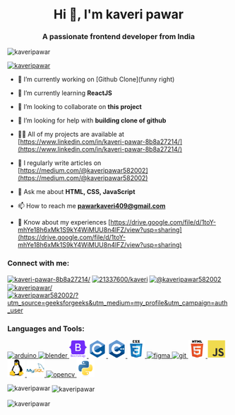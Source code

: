 <h1 align="center">Hi 👋, I'm kaveri pawar</h1>
<h3 align="center">A passionate frontend developer from India</h3>

<p align="left"> <img src="https://komarev.com/ghpvc/?username=kaveripawar&label=Profile%20views&color=0e75b6&style=flat" alt="kaveripawar" /> </p>

<p align="left"> <a href="https://github.com/ryo-ma/github-profile-trophy"><img src="https://github-profile-trophy.vercel.app/?username=kaveripawar" alt="kaveripawar" /></a> </p>

- 🔭 I’m currently working on [Github Clone](funny right)

- 🌱 I’m currently learning **ReactJS**

- 👯 I’m looking to collaborate on **this project**

- 🤝 I’m looking for help with **building clone of github**

- 👨‍💻 All of my projects are available at [https://www.linkedin.com/in/kaveri-pawar-8b8a27214/](https://www.linkedin.com/in/kaveri-pawar-8b8a27214/)

- 📝 I regularly write articles on [https://medium.com/@kaveripawar582002](https://medium.com/@kaveripawar582002)

- 💬 Ask me about **HTML, CSS, JavaScript**

- 📫 How to reach me **pawarkaveri409@gmail.com**

- 📄 Know about my experiences [https://drive.google.com/file/d/1toY-mhYe18h6xMk1S9kY4WiMUU8n4IFZ/view?usp=sharing](https://drive.google.com/file/d/1toY-mhYe18h6xMk1S9kY4WiMUU8n4IFZ/view?usp=sharing)

<h3 align="left">Connect with me:</h3>
<p align="left">
<a href="https://linkedin.com/in/kaveri-pawar-8b8a27214/" target="blank"><img align="center" src="https://raw.githubusercontent.com/rahuldkjain/github-profile-readme-generator/master/src/images/icons/Social/linked-in-alt.svg" alt="kaveri-pawar-8b8a27214/" height="30" width="40" /></a>
<a href="https://stackoverflow.com/users/21337600/kaveri" target="blank"><img align="center" src="https://raw.githubusercontent.com/rahuldkjain/github-profile-readme-generator/master/src/images/icons/Social/stack-overflow.svg" alt="21337600/kaveri" height="30" width="40" /></a>
<a href="https://medium.com/@kaveripawar582002" target="blank"><img align="center" src="https://raw.githubusercontent.com/rahuldkjain/github-profile-readme-generator/master/src/images/icons/Social/medium.svg" alt="@kaveripawar582002" height="30" width="40" /></a>
<a href="https://www.leetcode.com/kaveripawar/" target="blank"><img align="center" src="https://raw.githubusercontent.com/rahuldkjain/github-profile-readme-generator/master/src/images/icons/Social/leet-code.svg" alt="kaveripawar/" height="30" width="40" /></a>
<a href="https://auth.geeksforgeeks.org/user/kaveripawar582002/?utm_source=geeksforgeeks&utm_medium=my_profile&utm_campaign=auth_user" target="blank"><img align="center" src="https://raw.githubusercontent.com/rahuldkjain/github-profile-readme-generator/master/src/images/icons/Social/geeks-for-geeks.svg" alt="kaveripawar582002/?utm_source=geeksforgeeks&utm_medium=my_profile&utm_campaign=auth_user" height="30" width="40" /></a>
</p>

<h3 align="left">Languages and Tools:</h3>
<p align="left"> <a href="https://www.arduino.cc/" target="_blank" rel="noreferrer"> <img src="https://cdn.worldvectorlogo.com/logos/arduino-1.svg" alt="arduino" width="40" height="40"/> </a> <a href="https://www.blender.org/" target="_blank" rel="noreferrer"> <img src="https://download.blender.org/branding/community/blender_community_badge_white.svg" alt="blender" width="40" height="40"/> </a> <a href="https://getbootstrap.com" target="_blank" rel="noreferrer"> <img src="https://raw.githubusercontent.com/devicons/devicon/master/icons/bootstrap/bootstrap-plain-wordmark.svg" alt="bootstrap" width="40" height="40"/> </a> <a href="https://www.cprogramming.com/" target="_blank" rel="noreferrer"> <img src="https://raw.githubusercontent.com/devicons/devicon/master/icons/c/c-original.svg" alt="c" width="40" height="40"/> </a> <a href="https://www.w3schools.com/cpp/" target="_blank" rel="noreferrer"> <img src="https://raw.githubusercontent.com/devicons/devicon/master/icons/cplusplus/cplusplus-original.svg" alt="cplusplus" width="40" height="40"/> </a> <a href="https://www.w3schools.com/css/" target="_blank" rel="noreferrer"> <img src="https://raw.githubusercontent.com/devicons/devicon/master/icons/css3/css3-original-wordmark.svg" alt="css3" width="40" height="40"/> </a> <a href="https://www.figma.com/" target="_blank" rel="noreferrer"> <img src="https://www.vectorlogo.zone/logos/figma/figma-icon.svg" alt="figma" width="40" height="40"/> </a> <a href="https://git-scm.com/" target="_blank" rel="noreferrer"> <img src="https://www.vectorlogo.zone/logos/git-scm/git-scm-icon.svg" alt="git" width="40" height="40"/> </a> <a href="https://www.w3.org/html/" target="_blank" rel="noreferrer"> <img src="https://raw.githubusercontent.com/devicons/devicon/master/icons/html5/html5-original-wordmark.svg" alt="html5" width="40" height="40"/> </a> <a href="https://developer.mozilla.org/en-US/docs/Web/JavaScript" target="_blank" rel="noreferrer"> <img src="https://raw.githubusercontent.com/devicons/devicon/master/icons/javascript/javascript-original.svg" alt="javascript" width="40" height="40"/> </a> <a href="https://www.linux.org/" target="_blank" rel="noreferrer"> <img src="https://raw.githubusercontent.com/devicons/devicon/master/icons/linux/linux-original.svg" alt="linux" width="40" height="40"/> </a> <a href="https://www.mysql.com/" target="_blank" rel="noreferrer"> <img src="https://raw.githubusercontent.com/devicons/devicon/master/icons/mysql/mysql-original-wordmark.svg" alt="mysql" width="40" height="40"/> </a> <a href="https://opencv.org/" target="_blank" rel="noreferrer"> <img src="https://www.vectorlogo.zone/logos/opencv/opencv-icon.svg" alt="opencv" width="40" height="40"/> </a> <a href="https://www.python.org" target="_blank" rel="noreferrer"> <img src="https://raw.githubusercontent.com/devicons/devicon/master/icons/python/python-original.svg" alt="python" width="40" height="40"/> </a> <a href="https://reactjs.org/" target="_blank" rel="noreferrer">   </a> </p>

<p><img align="left" src="https://github-readme-stats.vercel.app/api/top-langs?username=kaveripawar&show_icons=true&locale=en&layout=compact" alt="kaveripawar" /></p>

<p>&nbsp;<img align="center" src="https://github-readme-stats.vercel.app/api?username=kaveripawar&show_icons=true&locale=en" alt="kaveripawar" /></p>

<p><img align="center" src="https://github-readme-streak-stats.herokuapp.com/?user=kaveripawar&" alt="kaveripawar" /></p>
